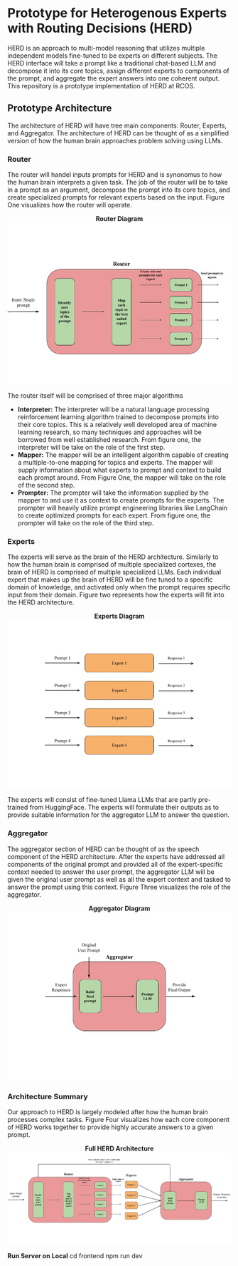 # Prototype for Heterogenous Experts with Routing Decisions (HERD) 
HERD is an approach to multi-model reasoning that utilizes multiple independent models fine-tuned to be experts on different subjects. The HERD interface will take a prompt like a traditional chat-based LLM and decompose it into its core topics, assign different experts to components of the prompt, and aggregate the expert answers into one coherent output. This repository is a prototype implementation of HERD at RCOS. 

## Prototype Architecture
The architecture of HERD will have tree main components: Router, Experts, and Aggregator. The architecture of HERD can be thought of as a simplified version of how the human brain approaches problem solving using LLMs. 
### Router
The router will handel inputs prompts for HERD and is synonomus to how the human brain interprets a given task. The job of the router will be to take in a prompt as an argument, decompose the 
prompt into its core topics, and create specialized prompts for relevant experts based on the input. Figure One visualizes how 
the router will operate. 

<div style="text-align: center;">

**Router Diagram**
![Router Diagram](Figures\Router-Diagram.jpg "Figure One")

</div>

The router itself will be comprised of three major algorithms
* <b>Interpreter:</b> The interpreter will be a natural language processing reinforcement learning algorithm trained to decompose
prompts into their core topics. This is a relatively well developed area of machine learning research, so many techniques and approaches will be borrowed from well established research. From figure one, the interpreter will be take on the role of the first step.    
* <b>Mapper:</b> The mapper will be an intelligent algorithm capable of creating a multiple-to-one mapping for topics and experts. The mapper will supply information about what experts to prompt and context to build each prompt around. From Figure One, the mapper will take on the role of the second step.   
* <b>Prompter:</b> The prompter will take the information supplied by the mapper to and use it as context to create prompts for the experts. The prompter will heavily utilize prompt engineering libraries like LangChain to create optimized prompts for each expert. From figure one, the prompter will take on the role of the third step.


### Experts
The experts will serve as the brain of the HERD architecture. Similarly to how the human brain is comprised of multiple specialized cortexes, the brain of HERD is comprised of multiple specialized LLMs. Each individual expert that makes up the brain of HERD will be fine tuned to a specific domain of knowledge, and activated only when the prompt requires specific input from their domain. 
Figure two represents how the experts will fit into the HERD architecture. 

<div style="text-align: center;">

**Experts Diagram**
![Experts Diagram](Figures/Experts%20Diagram.jpg "Figure Two")  

</div>

The experts will consist of fine-tuned Llama LLMs that are partly pre-trained from HuggingFace. The experts will formulate their outputs as to provide suitable information for the aggregator LLM to answer the question. 
### Aggregator
The aggregator section of HERD can be thought of as the speech component of the HERD architecture. After the experts have addressed all components of the original prompt and provided all of the expert-specific context needed to answer the user prompt, the aggregator LLM will be given the original user prompt as well as all the expert context and tasked to answer the prompt using this context. Figure Three visualizes the role of the aggregator. 

<div style="text-align: center;">

**Aggregator Diagram**
![Aggregator Diagram](Figures/Aggregator.jpg "Figure Three")  

</div>

### Architecture Summary
Our approach to HERD is largely modeled after how the human brain processes complex tasks. Figure Four visualizes how each core component of HERD works together to provide highly accurate answers to a given prompt. 

<div style="text-align: center;">

**Full HERD Architecture**
![Full Diagram](Figures/Overall%20HERD%20architecture%20Diagram.jpg "Figure Four")  

</div>


**Run Server on Local**
cd frontend
npm run dev